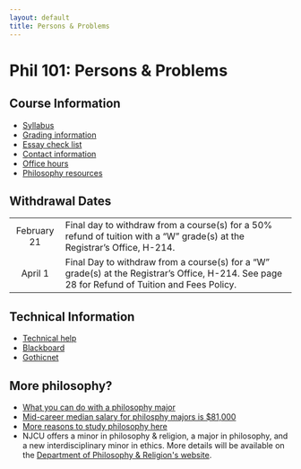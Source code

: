 ```yaml
---
layout: default
title: Persons & Problems
---
```


# Phil 101: Persons & Problems

## Course Information

+ [Syllabus](Syllabus.pdf)
+ [Grading information](/Teaching/Grading/)
+ [Essay check list](/Teaching/Check)
+ [Contact information](/Contact)
+ [Office hours](/Contact/Office)
+ [Philosophy resources](/Teaching/Resources/)

## Withdrawal Dates

|         |     | 
| :-------------: | ------------- | 
| February 21 | Final day to withdraw from a course(s) for a 50% refund of tuition with a “W” grade(s) at the Registrar’s Office, H-214. |
| April 1  | Final Day to withdraw from a course(s) for a “W” grade(s) at the Registrar’s Office, H-214. See page 28 for Refund of Tuition and Fees Policy.|

## Technical Information 
+ [Technical help](http://newlearning.njcu.edu)
+ [Blackboard](http://blackboard.njcu.edu) 
+ [Gothicnet](http://gothicnet.njcu.edu)


## More philosophy? 

+ [What you can do with a philosophy major](http://whatcanidowiththismajor.com/major/philosophy/)
+ [Mid-career median salary for philosphy majors is $81,000](http://online.wsj.com/public/resources/documents/info-Degrees_that_Pay_you_Back-sort.html)
+ [More reasons to study philosophy here](http://www.njcu.edu/philosophyreligion/why-philosophy)
+ NJCU offers a minor in philosophy & religion, a major in philosophy, and a new interdisciplinary minor in ethics. More details will be available on the [Department of Philosophy & Religion's website](http://www.njcu.edu/department/philosophy-religion).